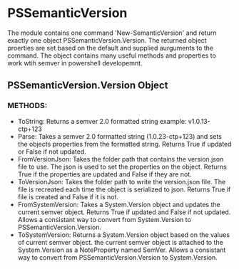 # PSSemanticVersion
The module contains one command 'New-SemanticVersion' and return exactly one object PSSemanticVersion.Version. The returned object proerties are set based on the default and supplied aurguments to the command. The object contains many useful methods and properties to work wtih semver in powershell developemnt.

## PSSemanticVersion.Version Object
### METHODS:
- ToString: Returns a semver 2.0 formatted string example: v1.0.13-ctp+123
- Parse: Takes a semver 2.0 formatted string (1.0.23-ctp+123) and sets
    the objects properties from the formatted string. Returns True if updated or False if not updated.
- FromVersionJson: Takes the folder path that contains
    the version.json file to use. The json is used to
    set the properties on the object. Returns True if
    the properties are updated and False if they are not.
- ToVersionJson: Takes the folder path to write the
    version.json file. The file is recreated each
    time the object is serialized to json. Returns
    True if file is created and False if it is not.
- FromSystemVersion: Takes a System.Version object and
    updates the current semver object. Returns True if
    updated and False if not updated. Allows a consistant
    way to convert from System.Version to PSSemanticVersion.Version.
- ToSystemVersion: Returns a System.Version object based
    on the values of current semver object. the current
    semver object is attached to the System.Version as a
    NoteProperty named SemVer. Allows a consistant way to
    convert from PSSemanticVersion.Version to System.Version.